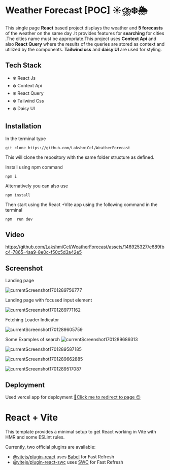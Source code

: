 # Weather Forecast [POC] ☀️⛈️❄️🌦️
  This single page **React** based project displays the weather and **5 forecasts** of the weather on the same day .It provides features for **searching** for cities .The cities name must be appropriate.This project uses **Context Api** and also **React Query** where the results of the queries are stored as context and utilized by the components. **Tailwind css** and **daisy UI** are used for styling.  

## Tech Stack
 - ❄️ React Js 
 - ❄️ Context Api
 - ❄️ React Query 
 - ❄️ Tailwind Css
 - ❄️ Daisy UI 

 ## Installation
 In the terminal type 
```
git clone https://github.com/LakshmiCel/WeatherForecast
```
This will clone the repository with the same folder structure as defined.

Install using npm command 
```
npm i
```
Alternatively you can also use 
```
npm install
```

Then start using the React +Vite app using the following command in the terminal 
```
npm  run dev
```
## Video 


https://github.com/LakshmiCel/WeatherForecast/assets/146925327/e689fbc4-7865-4aa9-8e0c-f50c5d3a42e5


## Screenshot
Landing page

![currentScreenshot1701289756777](https://github.com/LakshmiCel/WeatherForecast/assets/146925327/59f56796-7df8-4f89-905a-f986f6a53e6a)

Landing page with focused input element 

![currentScreenshot1701289771162](https://github.com/LakshmiCel/WeatherForecast/assets/146925327/c8802c0b-a762-49d1-b293-fdaed0551d83)

Fetching Loader Indicator

![currentScreenshot1701289605759](https://github.com/LakshmiCel/WeatherForecast/assets/146925327/a9b5db89-a905-4254-b7ec-6d8c91820a40)

Some Examples of search
![currentScreenshot1701289689313](https://github.com/LakshmiCel/WeatherForecast/assets/146925327/ca34a68f-86ff-4436-9e10-4766e914b9f7)

![currentScreenshot1701289587185](https://github.com/LakshmiCel/WeatherForecast/assets/146925327/4f907c30-1a80-4c60-9a80-e4e095271db8)

![currentScreenshot1701289662885](https://github.com/LakshmiCel/WeatherForecast/assets/146925327/6f57a3d8-baa4-4b45-b8fe-50a06162944b)

![currentScreenshot1701289517087](https://github.com/LakshmiCel/WeatherForecast/assets/146925327/6faa0214-3a16-4013-b869-b6905198412b)

## Deployment 
Used vercel app for deployment
[🔗Click me to redirect to page 😉](https://weather-forecast-pearl-ten.vercel.app/)

# React + Vite

This template provides a minimal setup to get React working in Vite with HMR and some ESLint rules.

Currently, two official plugins are available:

- [@vitejs/plugin-react](https://github.com/vitejs/vite-plugin-react/blob/main/packages/plugin-react/README.md) uses [Babel](https://babeljs.io/) for Fast Refresh
- [@vitejs/plugin-react-swc](https://github.com/vitejs/vite-plugin-react-swc) uses [SWC](https://swc.rs/) for Fast Refresh
